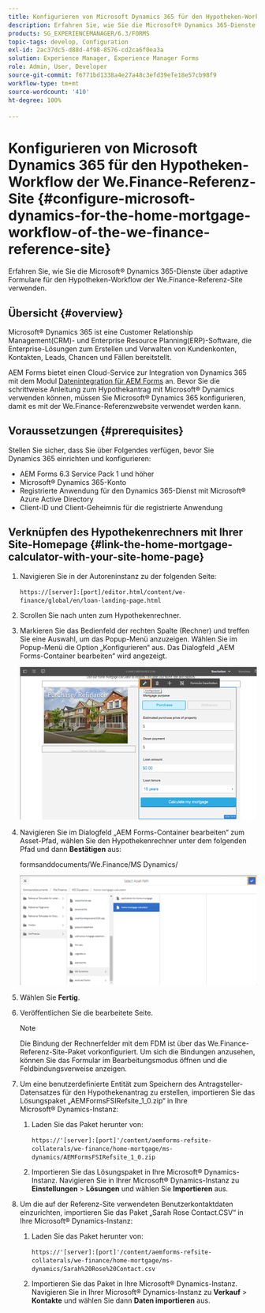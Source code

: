 ```yaml
---
title: Konfigurieren von Microsoft Dynamics 365 für den Hypotheken-Workflow der We.Finance-Referenz-Site
description: Erfahren Sie, wie Sie die Microsoft® Dynamics 365-Dienste über adaptive Formulare für den Hypotheken-Workflow der We.Finance-Referenz-Site verwenden.
products: SG_EXPERIENCEMANAGER/6.3/FORMS
topic-tags: develop, Configuration
exl-id: 2ac37dc5-d88d-4f98-8576-cd2ca6f0ea3a
solution: Experience Manager, Experience Manager Forms
role: Admin, User, Developer
source-git-commit: f6771bd1338a4e27a48c3efd39efe18e57cb98f9
workflow-type: tm+mt
source-wordcount: '410'
ht-degree: 100%

---
```


# Konfigurieren von Microsoft Dynamics 365 für den Hypotheken-Workflow der We.Finance-Referenz-Site {#configure-microsoft-dynamics-for-the-home-mortgage-workflow-of-the-we-finance-reference-site}

Erfahren Sie, wie Sie die Microsoft® Dynamics 365-Dienste über adaptive Formulare für den Hypotheken-Workflow der We.Finance-Referenz-Site verwenden.

## Übersicht {#overview}

Microsoft® Dynamics 365 ist eine Customer Relationship Management(CRM)- und Enterprise Resource Planning(ERP)-Software, die Enterprise-Lösungen zum Erstellen und Verwalten von Kundenkonten, Kontakten, Leads, Chancen und Fällen bereitstellt.

AEM Forms bietet einen Cloud-Service zur Integration von Dynamics 365 mit dem Modul [Datenintegration für AEM Forms](/help/forms/using/data-integration.md) an. Bevor Sie die schrittweise Anleitung zum Hypothekantrag mit Microsoft® Dynamics verwenden können, müssen Sie Microsoft® Dynamics 365 konfigurieren, damit es mit der We.Finance-Referenzwebsite verwendet werden kann.

## Voraussetzungen {#prerequisites}

Stellen Sie sicher, dass Sie über Folgendes verfügen, bevor Sie Dynamics 365 einrichten und konfigurieren:

* AEM Forms 6.3 Service Pack 1 und höher
* Microsoft® Dynamics 365-Konto
* Registrierte Anwendung für den Dynamics 365-Dienst mit Microsoft® Azure Active Directory
* Client-ID und Client-Geheimnis für die registrierte Anwendung

## Verknüpfen des Hypothekenrechners mit Ihrer Site-Homepage {#link-the-home-mortgage-calculator-with-your-site-home-page}

1. Navigieren Sie in der Autoreninstanz zu der folgenden Seite:

   `https://[server]:[port]/editor.html/content/we-finance/global/en/loan-landing-page.html`

1. Scrollen Sie nach unten zum Hypothekenrechner.
1. Markieren Sie das Bedienfeld der rechten Spalte (Rechner) und treffen Sie eine Auswahl, um das Popup-Menü anzuzeigen. Wählen Sie im Popup-Menü die Option „Konfigurieren“ aus. Das Dialogfeld „AEM Forms-Container bearbeiten“ wird angezeigt.

   ![calculatorconfigurePanel](assets/calculatorconfigurepanel.png)

1. Navigieren Sie im Dialogfeld „AEM Forms-Container bearbeiten“ zum Asset-Pfad, wählen Sie den Hypothekenrechner unter dem folgenden Pfad und dann **Bestätigen** aus:

   formsanddocuments/We.Finance/MS Dynamics/

   ![selectassetpath](assets/selectassetpath.png)

1. Wählen Sie **Fertig**.
1. Veröffentlichen Sie die bearbeitete Seite.

   >[!NOTE]
   >
   >Die Bindung der Rechnerfelder mit dem FDM ist über das We.Finance-Referenz-Site-Paket vorkonfiguriert. Um sich die Bindungen anzusehen, können Sie das Formular im Bearbeitungsmodus öffnen und die Feldbindungsverweise anzeigen.

1. Um eine benutzerdefinierte Entität zum Speichern des Antragsteller-Datensatzes für den Hypothekenantrag zu erstellen, importieren Sie das Lösungspaket „AEMFormsFSIRefsite_1_0.zip“ in Ihre Microsoft® Dynamics-Instanz:

   1. Laden Sie das Paket herunter von:

      `https://'[server]:[port]'/content/aemforms-refsite-collaterals/we-finance/home-mortgage/ms-dynamics/AEMFormsFSIRefsite_1_0.zip`

   1. Importieren Sie das Lösungspaket in Ihre Microsoft® Dynamics-Instanz. Navigieren Sie in Ihrer Microsoft® Dynamics-Instanz zu **Einstellungen** > **Lösungen** und wählen Sie **Importieren** aus.

1. Um die auf der Referenz-Site verwendeten Benutzerkontaktdaten einzurichten, importieren Sie das Paket „Sarah Rose Contact.CSV“ in Ihre Microsoft® Dynamics-Instanz:

   1. Laden Sie das Paket herunter von:

      `https://'[server]:[port]'/content/aemforms-refsite-collaterals/we-finance/home-mortgage/ms-dynamics/Sarah%20Rose%20Contact.csv`

   1. Importieren Sie das Paket in Ihre Microsoft® Dynamics-Instanz. Navigieren Sie in Ihrer Microsoft® Dynamics-Instanz zu **Verkauf** > **Kontakte** und wählen Sie dann **Daten importieren** aus.
